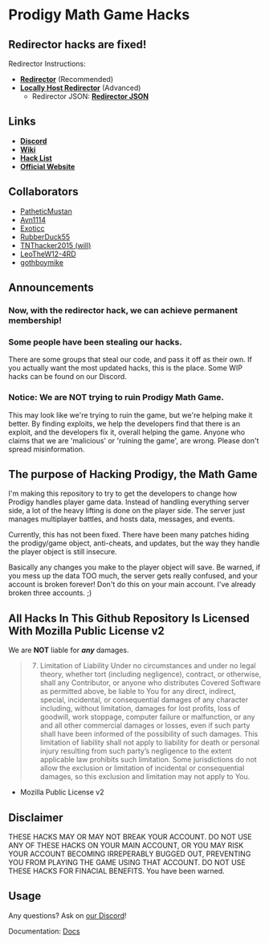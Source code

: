 # Prodigy Math Game Hacks

## Redirector hacks are fixed!

Redirector Instructions:
- **[Redirector](https://github.com/Prodigy-Hacking/ProdigyMathGameHacking/wiki/Redirect-Hack)** (Recommended)
- **[Locally Host Redirector](https://github.com/Prodigy-Hacking/ProdigyMathGameHacking/blob/master/redirect/README.md)** (Advanced)
  - Redirector JSON: **[Redirector JSON](https://raw.githubusercontent.com/Prodigy-Hacking/ProdigyMathGameHacking/master/redirect/Redirector.json)**

## Links

-   **[Discord](https://discord.gg/PgPa5T5)**
-   **[Wiki](https://github.com/Prodigy-Hacking/ProdigyMathGameHacking/wiki)**
-   **[Hack List](https://github.com/Prodigy-Hacking/ProdigyMathGameHacking/wiki/Hack-List)**
-   **[Official Website](https://trip7663.wixsite.com/prodigyhackingweb)**

## Collaborators

-   [PatheticMustan](https://github.com/PatheticMustan)
-   [Avn1114](https://github.com/Avn1114)
-   [Exoticc](https://github.com/Exoticc)
-   [RubberDuck55](https://github.com/RubberDuck55)
-   [TNThacker2015 (will)](https://github.com/TNThacker2015)
-   [LeoTheW12-4RD](https://github.com/LeoTheW12-4RD)
-   [gothboymike](https://github.com/gothboymike)

## Announcements

### Now, with the redirector hack, we can achieve permanent membership!

### Some people have been stealing our hacks.

There are some groups that steal our code, and pass it off as their own. If you actually want the most updated hacks, this is the place. Some WIP hacks can be found on our Discord.

### Notice: We are NOT trying to ruin Prodigy Math Game.

This may look like we're trying to ruin the game, but we're helping make it better. By finding exploits, we help the developers find that there is an exploit, and the developers fix it, overall helping the game. Anyone who claims that we are 'malicious' or 'ruining the game', are wrong. Please don't spread misinformation.

## The purpose of Hacking Prodigy, the Math Game

I'm making this repository to try to get the developers to change how Prodigy handles player game data. Instead of handling everything server side, a lot of the heavy lifting is done on the player side. The server just manages multiplayer battles, and hosts data, messages, and events.

Currently, this has not been fixed. There have been many patches hiding the prodigy/game object, anti-cheats, and updates, but the way they handle the player object is still insecure.

Basically any changes you make to the player object will save. Be warned, if you mess up the data TOO much, the server gets really confused, and your account is broken forever! Don't do this on your main account. I've already broken three accounts. ;)

## All Hacks In This Github Repository Is Licensed With Mozilla Public License v2

We are **NOT** liable for **_any_** damages.

> 7. Limitation of Liability
>    Under no circumstances and under no legal theory, whether tort (including negligence), contract, or otherwise, shall any Contributor, or anyone who distributes Covered Software as permitted above, be liable to You for any direct, indirect, special, incidental, or consequential damages of any character including, without limitation, damages for lost profits, loss of goodwill, work stoppage, computer failure or malfunction, or any and all other commercial damages or losses, even if such party shall have been informed of the possibility of such damages. This limitation of liability shall not apply to liability for death or personal injury resulting from such party’s negligence to the extent applicable law prohibits such limitation. Some jurisdictions do not allow the exclusion or limitation of incidental or consequential damages, so this exclusion and limitation may not apply to You.

-   Mozilla Public License v2

## Disclaimer

THESE HACKS MAY OR MAY NOT BREAK YOUR ACCOUNT. DO NOT USE ANY OF THESE HACKS ON YOUR MAIN ACCOUNT, OR YOU MAY RISK YOUR ACCOUNT BECOMING IRREPERABLY BUGGED OUT, PREVENTING YOU FROM PLAYING THE GAME USING THAT ACCOUNT. DO NOT USE THESE HACKS FOR FINACIAL BENEFITS.
You have been warned.

## Usage

Any questions? Ask on [our Discord](https://discord.gg/PgPa5T5)!

Documentation: [Docs](./docs/interfaces/_pixi_d_.pixi.md)
